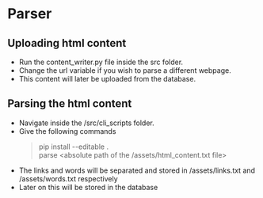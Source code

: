 # Parser
## Uploading html content  
- Run the content_writer.py file inside the src folder.  
- Change the url variable if you wish to parse a different webpage.  
- This content will later be uploaded from the database.  
## Parsing the html content  
- Navigate inside the /src/cli_scripts folder.  
- Give the following commands  
    > pip install --editable .  
    > parse <absolute path of the /assets/html_content.txt file>
- The links and words will be separated and stored in /assets/links.txt and /assets/words.txt respectively
- Later on this will be stored in the database
